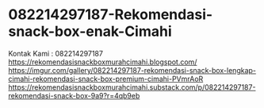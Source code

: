 # 082214297187-Rekomendasi-snack-box-enak-Cimahi
Kontak Kami : 082214297187  https://rekomendasisnackboxmurahcimahi.blogspot.com/  https://imgur.com/gallery/082214297187-rekomendasi-snack-box-lengkap-cimahi-rekomendasi-snack-box-premium-cimahi-PVmrAoR  https://rekomendasisnackboxmurahcimahi.substack.com/p/082214297187-rekomendasi-snack-box-9a9?r=4qb9eb
